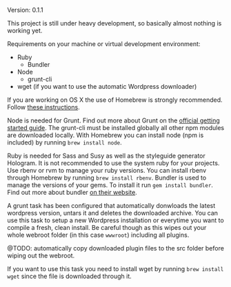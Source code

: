 Version: 0.1.1

This project is still under heavy development, so basically almost nothing is working yet.


Requirements on your machine or virtual development environment:

* Ruby
    - Bundler
* Node
    - grunt-cli
* wget (if you want to use the automatic Wordpress downloader)

If you are working on OS X the use of Homebrew is strongly recommended. Follow [these instructions](http://brew.sh).

Node is needed for Grunt. Find out more about Grunt on the [official getting started guide](http://gruntjs.com/getting-started). The grunt-cli must be installed globally all other npm modules are downloaded locally.
With Homebrew you can install node (npm is included) by running `brew install node`.

Ruby is needed for Sass and Susy as well as the styleguide generator Hologram. It is not recommended to use the system ruby for your projects. Use rbenv or rvm to manage your ruby versions. You can install rbenv through Homebrew by running `brew install rbenv`.
Bundler is used to manage the versions of your gems. To install it run `gem install bundler`. Find out more about bundler [on their website](http://bundler.io).

A grunt task has been configured that automatically donwloads the latest wordpress version, untars it and deletes the downloaded archive. You can use this task to setup a new Wordpress installation or everytime you want to compile a fresh, clean install. Be careful though as this wipes out your whole webroot folder (in this case `wwwroot`) including all plugins.

@TODO: automatically copy downloaded plugin files to the src folder before wiping out the webroot.

If you want to use this task you need to install wget by running `brew install wget` since the file is downloaded through it.
